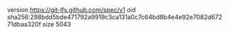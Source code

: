 version https://git-lfs.github.com/spec/v1
oid sha256:298bdd5bde471792a9919c3ca131a0c7c64bd8b4e4e92e7082d67271dbaa320f
size 5043
